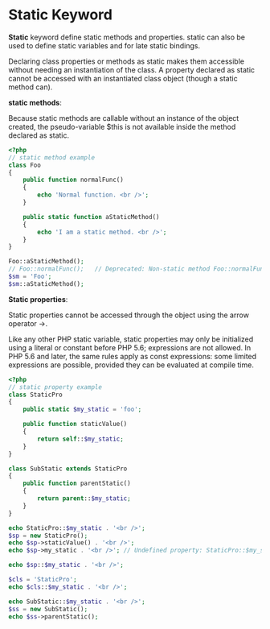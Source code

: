 # Static Keyword

**Static** keyword define static methods and properties. static can also be used to define static variables and for late static bindings. 

Declaring class properties or methods as static makes them accessible without needing an instantiation of the class. A property declared as static cannot be accessed with an instantiated class object (though a static method can). 

**static methods**: 

Because static methods are callable without an instance of the object created, the pseudo-variable $this is not available inside the method declared as static. 

```php
<?php
// static method example
class Foo 
{
    public function normalFunc()
    {   
        echo 'Normal function. <br />';
    }   

    public static function aStaticMethod()
    {   
        echo 'I am a static method. <br />';
    }   
}

Foo::aStaticMethod();
// Foo::normalFunc();   // Deprecated: Non-static method Foo::normalFunc() should not be called statically
$sm = 'Foo';
$sm::aStaticMethod();
```

**Static properties**: 

Static properties cannot be accessed through the object using the arrow operator ->. 

Like any other PHP static variable, static properties may only be initialized using a literal or constant before PHP 5.6; expressions are not allowed. In PHP 5.6 and later, the same rules apply as const expressions: some limited expressions are possible, provided they can be evaluated at compile time. 

```php
<?php
// static property example
class StaticPro
{
    public static $my_static = 'foo';

    public function staticValue()
    {   
        return self::$my_static;
    }   
}

class SubStatic extends StaticPro
{
    public function parentStatic()
    {   
        return parent::$my_static;
    }   
}

echo StaticPro::$my_static . '<br />';
$sp = new StaticPro();
echo $sp->staticValue() . '<br />';
echo $sp->my_static . '<br />'; // Undefined property: StaticPro::$my_static

echo $sp::$my_static . '<br />';

$cls = 'StaticPro';
echo $cls::$my_static . '<br />';

echo SubStatic::$my_static . '<br />';
$ss = new SubStatic();
echo $ss->parentStatic();
```

